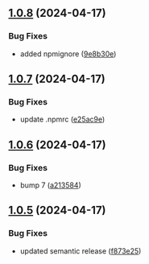 ## [1.0.8](https://github.com/type-cms/javascript-sdk/compare/v1.0.7...v1.0.8) (2024-04-17)


### Bug Fixes

* added npmignore ([9e8b30e](https://github.com/type-cms/javascript-sdk/commit/9e8b30ecc743214edbdfec1c4e043c1cf2babcd9))

## [1.0.7](https://github.com/type-cms/javascript-sdk/compare/v1.0.6...v1.0.7) (2024-04-17)


### Bug Fixes

* update .npmrc ([e25ac9e](https://github.com/type-cms/javascript-sdk/commit/e25ac9e9bb342a58235bc2bab876a721d6964e72))

## [1.0.6](https://github.com/type-cms/javascript-sdk/compare/v1.0.5...v1.0.6) (2024-04-17)


### Bug Fixes

* bump 7 ([a213584](https://github.com/type-cms/javascript-sdk/commit/a2135849c06d2c277a53cf92453bbf88808d37c3))

## [1.0.5](https://github.com/type-cms/javascript-sdk/compare/v1.0.4...v1.0.5) (2024-04-17)


### Bug Fixes

* updated semantic release ([f873e25](https://github.com/type-cms/javascript-sdk/commit/f873e2547ac495173bed4a99fc8308fc533f6592))
